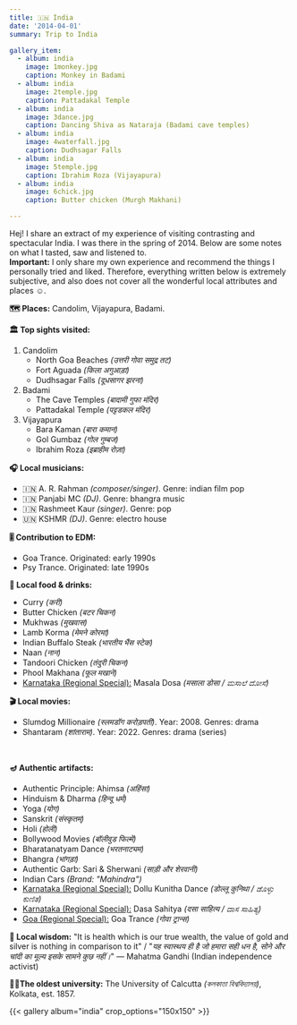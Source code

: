 ```yaml
---
title: 🇮🇳 India
date: '2014-04-01'
summary: Trip to India

gallery_item:
  - album: india
    image: 1monkey.jpg
    caption: Monkey in Badami
  - album: india
    image: 2temple.jpg
    caption: Pattadakal Temple
  - album: india
    image: 3dance.jpg
    caption: Dancing Shiva as Nataraja (Badami cave temples)
  - album: india
    image: 4waterfall.jpg
    caption: Dudhsagar Falls
  - album: india
    image: 5temple.jpg
    caption: Ibrahim Roza (Vijayapura)
  - album: india
    image: 6chick.jpg
    caption: Butter chicken (Murgh Makhani)

---
```

Hej! I share an extract of my experience of visiting contrasting and spectacular India. I was there in the spring of 2014. Below are some notes on what I tasted, saw and listened to.<br>
<b>Important:</b> I only share my own experience and recommend the things I personally tried and liked. Therefore, everything written below is extremely subjective, and also does not cover all the wonderful local attributes and places ☺️.

<b>🗺 Places:</b> Candolim, Vijayapura, Badami.<br>

<b>🏛 Top sights visited: </b>
1. Candolim
    - North Goa Beaches <i>(उत्तरी गोवा समुद्र तट)</i>
    - Fort Aguada <i>(किला अगुआड़ा)</i>
    - Dudhsagar Falls <i>(दूधसागर झरना)</i>
2. Badami
    - The Cave Temples <i>(बादामी गुफा मंदिर)</i>
    - Pattadakal Temple <i>(पट्टडकल मंदिर)</i>
3. Vijayapura
    - Bara Kaman <i>(बारा कमान)</i>
    - Gol Gumbaz <i>(गोल गुम्बज)</i>
    - Ibrahim Roza <i>(इब्राहीम रोज़ा)</i>


<b>🎧 Local musicians: </b>
- 🇮🇳 A. R. Rahman <i>(composer/singer)</i>. Genre: indian film pop
- 🇮🇳 Panjabi MC <i>(DJ)</i>. Genre: bhangra music
- 🇮🇳 Rashmeet Kaur <i>(singer)</i>. Genre: pop
- 🇺🇳 KSHMR <i>(DJ)</i>. Genre: electro house

<b>🎚️ Contribution to EDM: </b>
- Goa Trance. Originated: early 1990s
- Psy Trance. Originated: late 1990s


<b>🥘 Local food & drinks: </b>
- Curry <i>(करी)</i>
- Butter Chicken <i>(बटर चिकन)</i>
- Mukhwas <i>(मुखवास)</i>
- Lamb Korma <i>(मेमने कोरमा)</i>
- Indian Buffalo Steak <i>(भारतीय भैंस स्टेक)</i>
- Naan <i>(नान)</i>
- Tandoori Chicken <i>(तंदुरी चिकन)</i>
- Phool Makhana <i>(फूल मखाने)</i>
- <u>Karnataka (Regional Special):</u> Masala Dosa <i>(मसाला डोसा / ಮಸಾಲೆ ದೋಸೆ)</i>


<b>🎬 Local movies:</b>
- Slumdog Millionaire <i>(स्लमडॉग करोड़पती)</i>. Year: 2008. Genres: drama
- Shantaram <i>(शांताराम)</i>. Year: 2022. Genres: drama (series)
<br>


<b>🪔 Authentic artifacts:</b>
- Authentic Principle: Ahimsa <i>(अहिंसा)</i>
- Hinduism & Dharma <i>(हिन्दू धर्म)</i>
- Yoga <i>(योग)</i>
- Sanskrit <i>(संस्कृतम्)</i>
- Holi <i>(होली)</i>
- Bollywood Movies <i>(बॉलीवुड फिल्में)</i>
- Bharatanatyam Dance <i>(भरतनाट्यम)</i>
- Bhangra <i>(भांगड़ा)</i>
- Authentic Garb: Sari & Sherwani <i>(साड़ी और शेरवानी)</i>
- Indian Cars <i>(Brand: "Mahindra")</i>
- <u>Karnataka (Regional Special):</u> Dollu Kunitha Dance <i>(डोल्लू कुनिथा / ಡೊಳ್ಳು ಕುಣಿತ)</i>
- <u>Karnataka (Regional Special):</u> Dasa Sahitya <i>(दसा साहित्य / ದಾಸ ಸಾಹಿತ್ಯ)</i>
- <u>Goa (Regional Special):</u> Goa Trance <i>(गोवा ट्रान्स)</i>


<b>🦉 Local wisdom:</b> "It is health which is our true wealth, the value of gold and silver is nothing in comparison to it" / "<i>यह स्वास्थय ही है जो हमारा सही धन है, सोने और चांदी का मूल्य इसके सामने कुछ नहीं।</i>" — Mahatma Gandhi (Indian independence activist)


<b>👨‍🎓The oldest university:</b> The University of Calcutta <i>(কলকাতা বিশ্ববিদ্যালয়)</i>, Kolkata, est. 1857. 


{{< gallery album="india" crop_options="150x150" >}}
   

